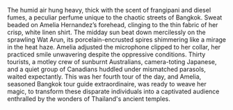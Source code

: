 The humid air hung heavy, thick with the scent of frangipani and diesel fumes, a peculiar perfume unique to the chaotic streets of Bangkok.  Sweat beaded on Amelia Hernandez’s forehead, clinging to the thin fabric of her crisp, white linen shirt.  The midday sun beat down mercilessly on the sprawling Wat Arun, its porcelain-encrusted spires shimmering like a mirage in the heat haze.  Amelia adjusted the microphone clipped to her collar, her practiced smile unwavering despite the oppressive conditions.  Thirty tourists, a motley crew of sunburnt Australians, camera-toting Japanese, and a quiet group of Canadians huddled under mismatched parasols, waited expectantly.  This was her fourth tour of the day, and Amelia, seasoned Bangkok tour guide extraordinaire, was ready to weave her magic, to transform these disparate individuals into a captivated audience enthralled by the wonders of Thailand's ancient temples.
